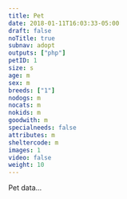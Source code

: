 ```yaml
---
title: Pet
date: 2018-01-11T16:03:33-05:00
draft: false
noTitle: true
subnav: adopt
outputs: ["php"]
petID: 1
size: s
age: m
sex: m
breeds: ["1"]
nodogs: m
nocats: m
nokids: m
goodwith: m
specialneeds: false
attributes: m
sheltercode: m
images: 1
video: false
weight: 10
---
```


Pet data...